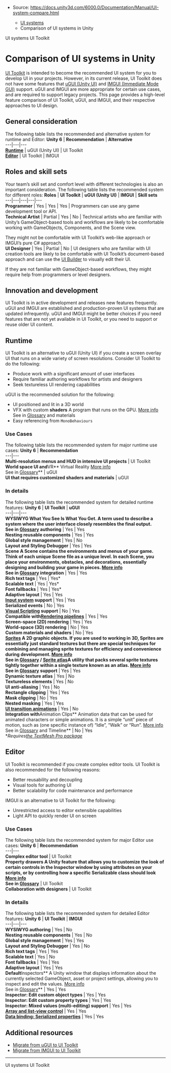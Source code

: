 * Source: https://docs.unity3d.com/6000.0/Documentation/Manual/UI-system-compare.html

  * [UI systems](https://docs.unity3d.com/6000.0/Documentation/Manual/UIToolkits.html)
  * Comparison of UI systems in Unity


[](https://docs.unity3d.com/6000.0/Documentation/Manual/UIToolkits.html)
UI systems
[](https://docs.unity3d.com/6000.0/Documentation/Manual/UIElements.html)
UI Toolkit
# Comparison of UI systems in Unity
[UI Toolkit](https://docs.unity3d.com/6000.0/Documentation/Manual/UIElements.html) is intended to become the recommended UI system for you to develop UI in your projects. However, in its current release, UI Toolkit does not have some features that [uGUI (Unity UI)](https://docs.unity3d.com/6000.0/Documentation/Manual/com.unity.ugui.html) and [IMGUI (Immediate Mode GUI)](https://docs.unity3d.com/6000.0/Documentation/Manual/GUIScriptingGuide.html) support. uGUI and IMGUI are more appropriate for certain use cases, and are required to support legacy projects.
This page provides a high-level feature comparison of UI Toolkit, uGUI, and IMGUI, and their respective approaches to UI design. 
## General consideration
The following table lists the recommended and alternative system for runtime and Editor:
**Unity 6** | **Recommendation** | **Alternative**  
---|---|---  
**[Runtime](https://docs.unity3d.com/6000.0/Documentation/Manual/UI-system-compare.html#runtime)** | uGUI (Unity UI) | UI Toolkit  
**[Editor](https://docs.unity3d.com/6000.0/Documentation/Manual/UI-system-compare.html#editor)** | UI Toolkit | IMGUI  
## Roles and skill sets
Your team’s skill set and comfort level with different technologies is also an important consideration.
The following table lists the recommended system for different roles:
**Roles** | **UI Toolkit** | **uGUI (Unity UI)** | **IMGUI** | **Skill sets**  
---|---|---|---|---  
**Programmer** | Yes | Yes | Yes | Programmers can use any game development tool or API.  
**Technical Artist** | Partial | Yes | No | Technical artists who are familiar with Unity’s GameObject-based tools and workflows are likely to be comfortable working with GameObjects, Components, and the Scene view.   
  
They might not be comfortable with UI Toolkit’s web-like approach or IMGUI’s pure C# approach.  
**UI Designer** | Yes | Partial | No | UI designers who are familiar with UI creation tools are likely to be comfortable with UI Toolkit’s document-based approach and can use the [UI Builder](https://docs.unity3d.com/6000.0/Documentation/Manual/UIBuilder.html) to visually edit their UI.  
  
If they are not familiar with GameObject-based workflows, they might require help from programmers or level designers.  
## Innovation and development
UI Toolkit is in active development and releases new features frequently. uGUI and IMGUI are established and production-proven UI systems that are updated infrequently.
uGUI and IMGUI might be better choices if you need features that are not yet available in UI Toolkit, or you need to support or reuse older UI content.
## Runtime
UI Toolkit is an alternative to uGUI (Unity UI) if you create a screen overlay UI that runs on a wide variety of screen resolutions. Consider UI Toolkit to do the following:
  * Produce work with a significant amount of user interfaces
  * Require familiar authoring workflows for artists and designers
  * Seek textureless UI rendering capabilities


uGUI is the recommended solution for the following:
  * UI positioned and lit in a 3D world
  * VFX with custom **shaders** A program that runs on the GPU. [More info](https://docs.unity3d.com/6000.0/Documentation/Manual/Shaders.html)  
See in [Glossary](https://docs.unity3d.com/6000.0/Documentation/Manual/Glossary.html#Shader) and materials
  * Easy referencing from `MonoBehaviours`


### Use Cases
The following table lists the recommended system for major runtime use cases:
**Unity 6** | **Recommendation**  
---|---  
**Multi-resolution menus and HUD in intensive UI projects** | UI Toolkit  
**World space UI and**VR** Virtual Reality [More info](https://docs.unity3d.com/6000.0/Documentation/Manual/VROverview.html)  
See in [Glossary](https://docs.unity3d.com/6000.0/Documentation/Manual/Glossary.html#VR)** | uGUI  
**UI that requires customized shaders and materials** | uGUI  
### In details
The following table lists the recommended system for detailed runtime features:
**Unity 6** | **UI Toolkit** | **uGUI**  
---|---|---  
****WYSIWYG** What You See Is What You Get. A term used to describe a system where the user interface closely resembles the final output.   
See in [Glossary](https://docs.unity3d.com/6000.0/Documentation/Manual/Glossary.html#WYSIWYG) authoring** | Yes | Yes  
**Nesting reusable components** | Yes | Yes  
**Global style management** | Yes | No  
**Layout and Styling Debugger** | Yes | Yes  
****Scene** A Scene contains the environments and menus of your game. Think of each unique Scene file as a unique level. In each Scene, you place your environments, obstacles, and decorations, essentially designing and building your game in pieces. [More info](https://docs.unity3d.com/6000.0/Documentation/Manual/CreatingScenes.html)  
See in [Glossary](https://docs.unity3d.com/6000.0/Documentation/Manual/Glossary.html#Scene) integration** | Yes | Yes  
**Rich text tags** | Yes | Yes*  
**Scalable text** | Yes | Yes*  
**Font fallbacks** | Yes | Yes*  
**Adaptive layout** | Yes | Yes  
**[Input system](https://docs.unity3d.com/6000.0/Documentation/Manual/com.unity.inputsystem.html) support** | Yes | Yes  
**Serialized events** | No | Yes  
**[Visual Scripting](https://docs.unity3d.com/6000.0/Documentation/Manual/com.unity.visualscripting.html) support** | No | Yes  
**Compatible with[Rendering pipelines](https://docs.unity3d.com/6000.0/Documentation/Manual/render-pipelines.html)** | Yes | Yes  
**Screen-space (2D) rendering** | Yes | Yes  
**World-space (3D) rendering** | No | Yes  
**Custom materials and shaders** | No | Yes  
**[Sprites](https://docs.unity3d.com/6000.0/Documentation/Manual/sprite/sprite-landing.html) A 2D graphic objects. If you are used to working in 3D, Sprites are essentially just standard textures but there are special techniques for combining and managing sprite textures for efficiency and convenience during development. [More info](https://docs.unity3d.com/6000.0/Documentation/Manual/sprite/sprite-landing.html)  
See in [Glossary](https://docs.unity3d.com/6000.0/Documentation/Manual/Glossary.html#Sprite) / [Sprite atlas](https://docs.unity3d.com/6000.0/Documentation/Manual/sprite/atlas/atlas-landing.html)A utility that packs several sprite textures tightly together within a single texture known as an atlas. [More info](https://docs.unity3d.com/6000.0/Documentation/Manual/sprite/atlas/v2/v2-landing.html)  
See in [Glossary](https://docs.unity3d.com/6000.0/Documentation/Manual/Glossary.html#SpriteAtlas) support** | Yes | Yes  
**Dynamic texture atlas** | Yes | No  
**Textureless elements** | Yes | No  
**UI anti-aliasing** | Yes | No  
**Rectangle clipping** | Yes | Yes  
**Mask clipping** | No | Yes  
**Nested masking** | Yes | Yes  
**[UI transition animations](https://docs.unity3d.com/6000.0/Documentation/Manual/UIE-Transitions.html)** | Yes | No  
**Integration with**Animation Clips** Animation data that can be used for animated characters or simple animations. It is a simple “unit” piece of motion, such as (one specific instance of) “Idle”, “Walk” or “Run”. [More info](https://docs.unity3d.com/6000.0/Documentation/Manual/class-AnimationClip.html)  
See in [Glossary](https://docs.unity3d.com/6000.0/Documentation/Manual/Glossary.html#AnimationClip) and Timeline** | No | Yes  
*_Requires[the TextMesh Pro package](https://learn.unity.com/tutorial/textmesh-pro-importing-the-package)_
## Editor
UI Toolkit is recommended if you create complex editor tools. UI Toolkit is also recommended for the following reasons: 
  * Better reusability and decoupling
  * Visual tools for authoring UI
  * Better scalability for code maintenance and performance


IMGUI is an alternative to UI Toolkit for the following:
  * Unrestricted access to editor extensible capabilities
  * Light API to quickly render UI on screen


### Use Cases
The following table lists the recommended system for major Editor use cases:
**Unity 6** | **Recommendation**  
---|---  
**Complex editor tool** | UI Toolkit  
****Property drawers** A Unity feature that allows you to customize the look of certain controls in the Inspector window by using attributes on your scripts, or by controlling how a specific Serializable class should look [More info](https://docs.unity3d.com/6000.0/Documentation/Manual/editor-PropertyDrawers.html)  
See in [Glossary](https://docs.unity3d.com/6000.0/Documentation/Manual/Glossary.html#PropertyDrawer)** | UI Toolkit  
**Collaboration with designers** | UI Toolkit  
### In details
The following table lists the recommended system for detailed Editor features:
**Unity 6** | **UI Toolkit** | **IMGUI**  
---|---|---  
**WYSIWYG authoring** | Yes | No  
**Nesting reusable components** | Yes | No  
**Global style management** | Yes | Yes  
**Layout and Styling Debugger** | Yes | No  
**Rich text tags** | Yes | Yes  
**Scalable text** | Yes | No  
**Font fallbacks** | Yes | Yes  
**Adaptive layout** | Yes | Yes  
**Default**Inspectors** A Unity window that displays information about the currently selected GameObject, asset or project settings, allowing you to inspect and edit the values. [More info](https://docs.unity3d.com/6000.0/Documentation/Manual/UsingTheInspector.html)  
See in [Glossary](https://docs.unity3d.com/6000.0/Documentation/Manual/Glossary.html#Inspector)** | Yes | Yes  
**Inspector: Edit custom object types** | Yes | Yes  
**Inspector: Edit custom property types** | Yes | Yes  
**Inspector: Mixed values (multi-editing) support** | Yes | Yes  
**[Array and list-view control](https://docs.unity3d.com/6000.0/Documentation/Manual/UIE-uxml-element-ListView.html)** | Yes | Yes  
**[Data binding: Serialized properties](https://docs.unity3d.com/6000.0/Documentation/Manual/UIE-Binding.html)** | Yes | Yes  
## Additional resources
  * [Migrate from uGUI to UI Toolkit](https://docs.unity3d.com/6000.0/Documentation/Manual/UIE-Transitioning-From-UGUI.html)
  * [Migrate from IMGUI to UI Toolkit](https://docs.unity3d.com/6000.0/Documentation/Manual/UIE-IMGUI-migration.html)


* * *
[](https://docs.unity3d.com/6000.0/Documentation/Manual/UIToolkits.html)
UI systems
[](https://docs.unity3d.com/6000.0/Documentation/Manual/UIElements.html)
UI Toolkit
